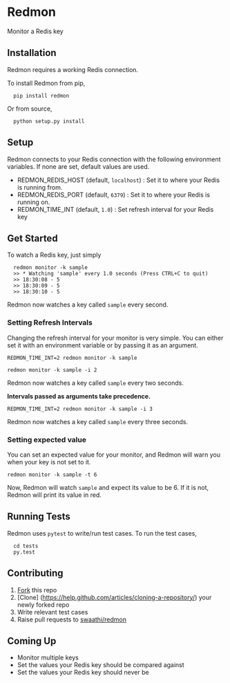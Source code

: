 # Redmon
Monitor a Redis key

## Installation
Redmon requires a working Redis connection.

To install Redmon from pip,
```
  pip install redmon
```

Or from source,
```
  python setup.py install
```

## Setup
Redmon connects to your Redis connection with the following environment variables.
If none are set, default values are used.
- REDMON_REDIS_HOST (default, `localhost`) : Set it to where your Redis is running from.
- REDMON_REDIS_PORT (default, `6379`)      : Set it to where your Redis is running on.
- REDMON_TIME_INT (default, `1.0`)           : Set refresh interval for your Redis key

## Get Started
To watch a Redis key, just simply

```
  redmon monitor -k sample
  >> * Watching 'sample' every 1.0 seconds (Press CTRL+C to quit)
  >> 18:30:08 - 5
  >> 18:30:09 - 5
  >> 18:30:10 - 5
```

Redmon now watches a key called `sample` every second.

### Setting Refresh Intervals

Changing the refresh interval for your monitor is very simple. You can either set
it with an environment variable or by passing it as an argument.

```
REDMON_TIME_INT=2 redmon monitor -k sample
```

```
redmon monitor -k sample -i 2
```

Redmon now watches a key called `sample` every two seconds.

**Intervals passed as arguments take precedence.**

```
REDMON_TIME_INT=2 redmon monitor -k sample -i 3
```

Redmon now watches a key called `sample` every three seconds.

### Setting expected value

You can set an expected value for your monitor, and Redmon will warn you when your
key is not set to it.

```
redmon monitor -k sample -t 6
```

Now, Redmon will watch `sample` and expect its value to be 6. If it is not, Redmon will
print its value in red.

## Running Tests
Redmon uses `pytest` to write/run test cases. To run the test cases,

```
  cd tests
  py.test
```

## Contributing
1. [Fork](https://help.github.com/articles/fork-a-repo/) this repo
2. [Clone] (https://help.github.com/articles/cloning-a-repository/) your newly forked repo
3. Write relevant test cases
4. Raise pull requests to [swaathi/redmon](https://github.com/swaathi/redmon)

## Coming Up
- Monitor multiple keys
- Set the values your Redis key should be compared against
- Set the values your Redis key should never be
